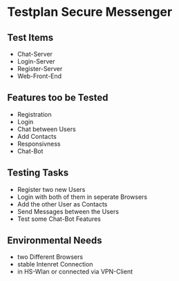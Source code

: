   # Testplan Secure Messenger
  
   ## Test Items
   * Chat-Server
   * Login-Server
   * Register-Server
   * Web-Front-End
    
   ## Features too be Tested
   * Registration
   * Login
   * Chat between Users
   * Add Contacts
   * Responsivness
   * Chat-Bot
   
   ## Testing Tasks
   * Register two new Users
   * Login with both of them in seperate Browsers
   * Add the other User as Contacts
   * Send Messages between the Users
   * Test some Chat-Bot Features
   
   ## Environmental Needs
   * two Different Browsers
   * stable Intenret Connection
   * in HS-Wlan or connected via VPN-Client
